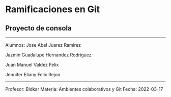# Ramificaciones en Git
## Proyecto de consola
<hr>
Alumnos: Jose Abel Juarez Ramirez

Jazmin Guadalupe Hernandez Rodriguez

Juan Manuel Valdez Felix

Jennifer Eliany Felix Rejon
<hr>
Profesor: Bidkar
Materia: Ambientes colaborativos y Git
Fecha: 2022-03-17